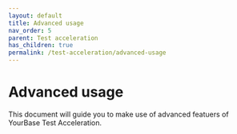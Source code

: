 ```yaml
---
layout: default
title: Advanced usage
nav_order: 5
parent: Test acceleration
has_children: true
permalink: /test-acceleration/advanced-usage
---
```


# Advanced usage
This document will guide you to make use of advanced featuers of YourBase Test Acceleration.
